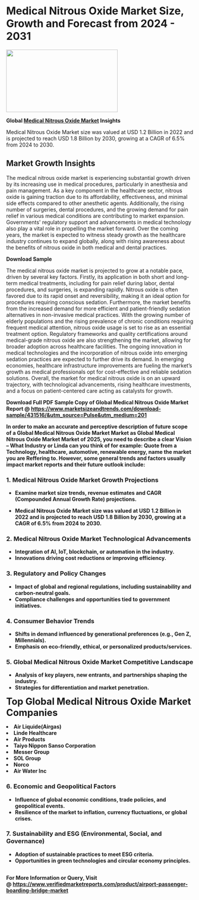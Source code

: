 <H1>Medical Nitrous Oxide Market Size, Growth and Forecast from 2024 - 2031</H1><img class="aligncenter size-medium wp-image-584254" src="https://thirdeyenews.in/wp-content/uploads/2024/09/Global-Market-Research-300x168.jpeg" alt="" width="300" height="168" /><p><strong>Global&nbsp;<a href="https://www.marketsizeandtrends.com/download-sample/431516/&amp;utm_source=Pulse&amp;utm_medium=201">Medical Nitrous Oxide Market</a> Insights</strong></p><p>Medical Nitrous Oxide Market size was valued at USD 1.2 Billion in 2022 and is projected to reach USD 1.8 Billion by 2030, growing at a CAGR of 6.5% from 2024 to 2030.</p><p><h2>Market Growth Insights</h2> <p>The medical nitrous oxide market is experiencing substantial growth driven by its increasing use in medical procedures, particularly in anesthesia and pain management. As a key component in the healthcare sector, nitrous oxide is gaining traction due to its affordability, effectiveness, and minimal side effects compared to other anesthetic agents. Additionally, the rising number of surgeries, dental procedures, and the growing demand for pain relief in various medical conditions are contributing to market expansion. Governments' regulatory support and advancements in medical technology also play a vital role in propelling the market forward. Over the coming years, the market is expected to witness steady growth as the healthcare industry continues to expand globally, along with rising awareness about the benefits of nitrous oxide in both medical and dental practices.</p> <p><strong>Download Sample</strong></p> <p>The medical nitrous oxide market is projected to grow at a notable pace, driven by several key factors. Firstly, its application in both short and long-term medical treatments, including for pain relief during labor, dental procedures, and surgeries, is expanding rapidly. Nitrous oxide is often favored due to its rapid onset and reversibility, making it an ideal option for procedures requiring conscious sedation. Furthermore, the market benefits from the increased demand for more efficient and patient-friendly sedation alternatives in non-invasive medical practices. With the growing number of elderly populations and the rising prevalence of chronic conditions requiring frequent medical attention, nitrous oxide usage is set to rise as an essential treatment option. Regulatory frameworks and quality certifications around medical-grade nitrous oxide are also strengthening the market, allowing for broader adoption across healthcare facilities. The ongoing innovation in medical technologies and the incorporation of nitrous oxide into emerging sedation practices are expected to further drive its demand. In emerging economies, healthcare infrastructure improvements are fueling the market’s growth as medical professionals opt for cost-effective and reliable sedation solutions. Overall, the market for medical nitrous oxide is on an upward trajectory, with technological advancements, rising healthcare investments, and a focus on patient-centered care acting as catalysts for growth.</p> <p><strong></p><p><span class=""><strong>Download Full PDF Sample Copy of Global Medical Nitrous Oxide Market Report</strong> @ <a href="https://www.marketsizeandtrends.com/download-sample/431516/&amp;utm_source=Pulse&amp;utm_medium=201" target="_blank">https://www.marketsizeandtrends.com/download-sample/431516/&amp;utm_source=Pulse&amp;utm_medium=201</a></span></p><p>In order to make an accurate and perceptive description of future scope of a Global&nbsp;Medical Nitrous Oxide Market Market as Global&nbsp;Medical Nitrous Oxide Market Market of 2025, you need to describe a clear Vision &ndash; What Industry or Linda can you think of for example: Quote from a Technology, healthcare, automotive, renewable energy, name the market you are Reffering to. However, some general trends and factors usually impact market reports and their future outlook include:</p><h3>1.&nbsp;<strong>Medical Nitrous Oxide Market Growth Projections</strong></h3><ul><li>Examine market size trends, revenue estimates and CAGR (Compounded Annual Growth Rate) projections.</li><li><p>Medical Nitrous Oxide Market size was valued at USD 1.2 Billion in 2022 and is projected to reach USD 1.8 Billion by 2030, growing at a CAGR of 6.5% from 2024 to 2030.</p></li></ul><h3>2.&nbsp;<strong>Medical Nitrous Oxide Market Technological Advancements</strong></h3><ul><li>Integration of AI, IoT, blockchain, or automation in the industry.</li><li>Innovations driving cost reductions or improving efficiency.</li></ul><h3>3.&nbsp;<strong>Regulatory and Policy Changes</strong></h3><ul><li>Impact of global and regional regulations, including sustainability and carbon-neutral goals.</li><li>Compliance challenges and opportunities tied to government initiatives.</li></ul><h3>4.&nbsp;<strong>Consumer Behavior Trends</strong></h3><ul><li>Shifts in demand influenced by generational preferences (e.g., Gen Z, Millennials).</li><li>Emphasis on eco-friendly, ethical, or personalized products/services.</li></ul><h3>5.&nbsp;<strong>Global Medical Nitrous Oxide Market Competitive Landscape</strong></h3><ul><li>Analysis of key players, new entrants, and partnerships shaping the industry.</li><li>Strategies for differentiation and market penetration.</li></ul><p data-pm-slice="1 1 []"><span style="color: inherit; font-family: inherit; font-size: 25px;">Top Global Medical Nitrous Oxide Market Companies</span></p><div class="" data-test-id=""><p><li>Air Liquide(Airgas)</li><li> Linde Healthcare</li><li> Air Products</li><li> Taiyo Nippon Sanso Corporation</li><li> Messer Group</li><li> SOL Group</li><li> Norco</li><li> Air Water Inc</li></p></div><h3>6.&nbsp;<strong>Economic and Geopolitical Factors</strong></h3><ul><li>Influence of global economic conditions, trade policies, and geopolitical events.</li><li>Resilience of the market to inflation, currency fluctuations, or global crises.</li></ul><h3>7.&nbsp;<strong>Sustainability and ESG (Environmental, Social, and Governance)</strong></h3><ul><li>Adoption of sustainable practices to meet ESG criteria.</li><li>Opportunities in green technologies and circular economy principles.</li></ul><h2><strong style="font-size: 14px;">For More Information or Query, Visit @&nbsp;</strong><a style="background-color: #ffffff; font-size: 14px;" href="https://www.marketsizeandtrends.com/report/medical-nitrous-oxide-market/" target="_blank">https://www.verifiedmarketreports.com/product/airport-passenger-boarding-bridge-market</a></h2>

